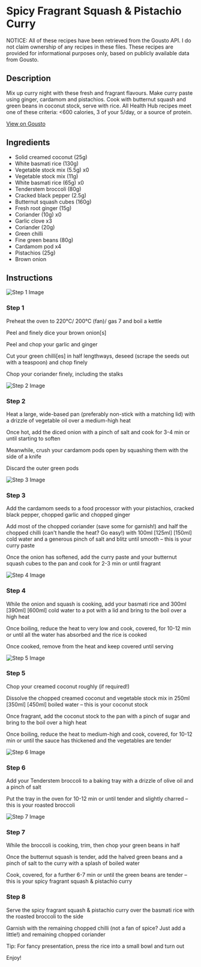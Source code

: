 # Spicy Fragrant Squash & Pistachio Curry

NOTICE: All of these recipes have been retrieved from the Gousto API. I do not claim ownership of any recipes in these files. These recipes are provided for informational purposes only, based on publicly available data from Gousto.

## Description

Mix up curry night with these fresh and fragrant flavours. Make curry paste using ginger, cardamom and pistachios. Cook with butternut squash and green beans in coconut stock, serve with rice. All Health Hub recipes meet one of these criteria: <600 calories, 3 of your 5/day, or a source of protein.

[View on Gousto](https://www.gousto.co.uk/recipes/cookbook/spicy-fragrant-squash-pistachio-curry)

## Ingredients

- Solid creamed coconut (25g)
- White basmati rice (130g)
- Vegetable stock mix (5.5g) x0
- Vegetable stock mix (11g)
- White basmati rice (65g) x0
- Tenderstem broccoli (80g)
- Cracked black pepper (2.5g)
- Butternut squash cubes (160g)
- Fresh root ginger (15g)
- Coriander (10g) x0
- Garlic clove x3
- Coriander (20g)
- Green chilli
- Fine green beans (80g)
- Cardamom pod x4
- Pistachios (25g)
- Brown onion

## Instructions

![Step 1 Image](https://production-media.gousto.co.uk/cms/recipe-step-image/Step-1-1678788971636-x200.jpg)

### Step 1

Preheat the oven to 220°C/ 200°C (fan)/ gas 7 and boil a kettle

Peel and finely dice your brown onion[s]

Peel and chop your garlic and ginger

Cut your green chilli[es] in half lengthways, deseed (scrape the seeds out with a teaspoon) and chop finely

Chop your coriander finely, including the stalks

![Step 2 Image](https://production-media.gousto.co.uk/cms/recipe-step-image/Step-2-1678788980714-x200.jpg)

### Step 2

Heat a large, wide-based pan (preferably non-stick with a matching lid) with a drizzle of vegetable oil over a medium-high heat

Once hot, add the diced onion with a pinch of salt and cook for 3-4 min or until starting to soften

Meanwhile, crush your cardamom pods open by squashing them with the side of a knife

Discard the outer green pods

![Step 3 Image](https://production-media.gousto.co.uk/cms/recipe-step-image/Step-3-1678788990726-x200.jpg)

### Step 3

Add the cardamom seeds to a food processor with your pistachios, cracked black pepper, chopped garlic and chopped ginger

Add most of the chopped coriander (save some for garnish!) and half the chopped chilli (can't handle the heat? Go easy!) with 100ml <span class="text-purple">[125ml]</span> <span class="text-danger">[150ml]</span> cold water and a generous pinch of salt and blitz until smooth – this is your curry paste

Once the onion has softened, add the curry paste and your butternut squash cubes to the pan and cook for 2-3 min or until fragrant

![Step 4 Image](https://production-media.gousto.co.uk/cms/recipe-step-image/Step-4-1678788999234-x200.jpg)

### Step 4

While the onion and squash is cooking, add your basmati rice and 300ml <span class="text-purple">[390ml] </span><span class="text-danger">[600ml]</span> cold water to a pot with a lid and bring to the boil over a high heat

Once boiling, reduce the heat to very low and cook, covered, for 10-12 min or until all the water has absorbed and the rice is cooked

Once cooked, remove from the heat and keep covered until serving

![Step 5 Image](https://production-media.gousto.co.uk/cms/recipe-step-image/Step-5-1678789008102-x200.jpg)

### Step 5

Chop your creamed coconut roughly (if required!)

Dissolve the chopped creamed coconut and vegetable stock mix in 250ml <span class="text-purple">[350ml]</span> <span class="text-danger">[450ml]</span> boiled water – this is your coconut stock

Once fragrant, add the coconut stock to the pan with a pinch of sugar and bring to the boil over a high heat

Once boiling, reduce the heat to medium-high and cook, covered, for 10-12 min or until the sauce has thickened and the vegetables are tender

![Step 6 Image](https://production-media.gousto.co.uk/cms/recipe-step-image/Step-6-1678789021175-x200.jpg)

### Step 6

Add your Tenderstem broccoli to a baking tray with a drizzle of olive oil and a pinch of salt

Put the tray in the oven for 10-12 min or until tender and slightly charred – this is your roasted broccoli

![Step 7 Image](https://production-media.gousto.co.uk/cms/recipe-step-image/Step-7-1678789030885-x200.jpg)

### Step 7

While the broccoli is cooking, trim, then chop your green beans in half

Once the butternut squash is tender, add the halved green beans and a pinch of salt to the curry with a splash of boiled water

Cook, covered, for a further 6-7 min or until the green beans are tender – this is your spicy fragrant squash & pistachio curry

### Step 8

Serve the spicy fragrant squash & pistachio curry over the basmati rice with the roasted broccoli to the side

Garnish with the remaining chopped chilli (not a fan of spice? Just add a little!) and remaining chopped coriander

Tip: For fancy presentation, press the rice into a small bowl and turn out

Enjoy!

